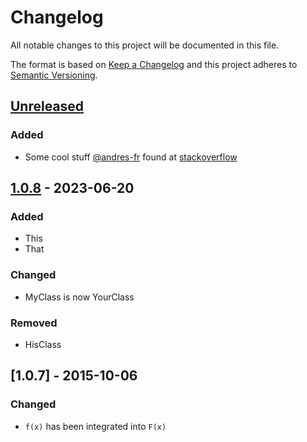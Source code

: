 # Changelog
All notable changes to this project will be documented in this file.

The format is based on [Keep a Changelog](https://keepachangelog.com/en/1.0.0/)
and this project adheres to [Semantic Versioning](https://semver.org/spec/v2.0.0.html).



## [Unreleased](https://github.com/andres-fr/python3-template/compare/v1.0.8...HEAD)
### Added
- Some cool stuff [@andres-fr](https://github.com/andres-fr) found at [stackoverflow](https://www.stackoverflow.com)

## [1.0.8](https://github.com/andres-fr/python3-template/compare/v1.0.7...v1.0.8) - 2023-06-20
### Added
- This
- That

### Changed
- MyClass is now YourClass

### Removed
- HisClass

## [1.0.7] - 2015-10-06
### Changed
- `f(x)` has been integrated into `F(x)`
